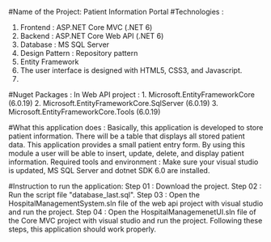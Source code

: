 #Name of the Project: Patient Information Portal
#Technologies :
1. Frontend : ASP.NET Core MVC (.NET 6)
2. Backend : ASP.NET Core Web API (.NET 6)
3. Database : MS SQL Server
4. Design Pattern : Repository pattern
5. Entity Framework
6. The user interface is designed with HTML5, CSS3, and Javascript.
7. 
#Nuget Packages :
In Web API project :
    1. Microsoft.EntityFrameworkCore (6.0.19)
    2. Microsoft.EntityFrameworkCore.SqlServer (6.0.19)
    3. Microsoft.EntityFrameworkCore.Tools (6.0.19)
       
#What this application does :
Basically, this application is developed to store patient information. 
There will be a table that displays all stored patient data. This application provides a small patient entry form. 
By using this module a user will be able to insert, update, delete, and display patient information. 
Required tools and environment :
Make sure your visual studio is updated, MS SQL Server and dotnet SDK 6.0 are installed.

#Instruction to run the application:
Step 01 : Download the project.
Step 02 : Run the script file "database_last.sql". 
Step 03 : Open the HospitalManagementSystem.sln file of the web api project with visual studio and run the project. 
Step 04 : Open the HospitalManagemenetUI.sln file of the Core MVC project with visual studio and run the project.
Following these steps, this application should work properly.
